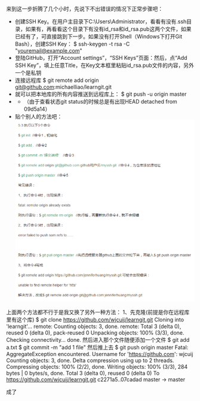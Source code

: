 来到这一步折腾了几个小时，先说下不出错误的情况下正常步骤吧：

- 创建SSH Key。在用户主目录下C:\Users\Administrator，看看有没有.ssh目录，如果有，再看看这个目录下有没有id_rsa和id_rsa.pub这两个文件，如果已经有了，可直接跳到下一步。如果没有打开Shell（Windows下打开Git Bash），创建SSH Key：
$ ssh-keygen -t rsa -C "youremail@example.com"
- 登陆GitHub，打开“Account settings”，“SSH Keys”页面：然后，点“Add SSH Key”，填上任意Title，在Key文本框里粘贴id_rsa.pub文件的内容，另外一个是私钥
- 连接远程库
$ git remote add origin git@github.com:michaelliao/learngit.git
- 就可以把本地库的所有内容推送到远程库上：
$ git push -u origin master
- - （由于查看状态git status的时候总是有出现HEAD detached from 09d5a14）
- 贴个别人的方法吧：
![image](https://github.com/wjcuij/demo/blob/master/img/asd.png)

上面两个方法都不行于是我又换了另外一种方法：
1、先克隆(前提是你在远程库里有这个库)
$ git clone https://github.com/wjcuij/learngit.git
Cloning into 'learngit'...
remote: Counting objects: 3, done.
remote: Total 3 (delta 0), reused 0 (delta 0), pack-reused 0
Unpacking objects: 100% (3/3), done.
Checking connectivity... done.
然后进入那个文件随便添加一个文件
$ git add a.txt
$ git commit -m "add 1 file"
然后推上去
$ git push origin master
Fatal: AggregateException encountered.
Username for 'https://github.com': wjcuij
Counting objects: 3, done.
Delta compression using up to 2 threads.
Compressing objects: 100% (2/2), done.
Writing objects: 100% (3/3), 284 bytes | 0 bytes/s, done.
Total 3 (delta 0), reused 0 (delta 0)
To https://github.com/wjcuij/learngit.git
   c2271a5..07cadad  master -> master

成了

